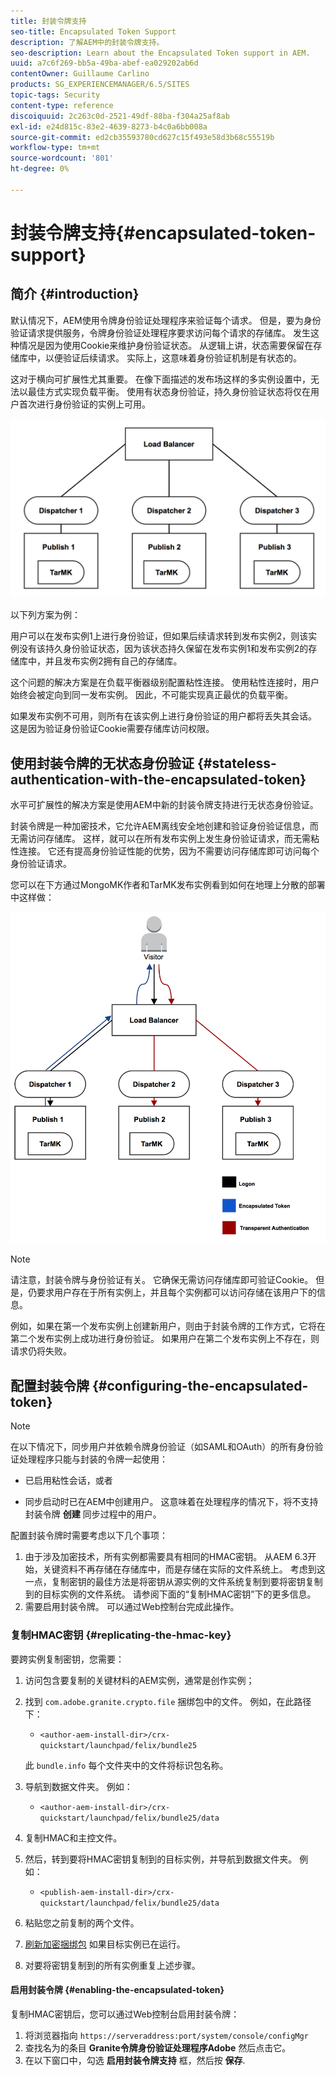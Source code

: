 ```yaml
---
title: 封装令牌支持
seo-title: Encapsulated Token Support
description: 了解AEM中的封装令牌支持。
seo-description: Learn about the Encapsulated Token support in AEM.
uuid: a7c6f269-bb5a-49ba-abef-ea029202ab6d
contentOwner: Guillaume Carlino
products: SG_EXPERIENCEMANAGER/6.5/SITES
topic-tags: Security
content-type: reference
discoiquuid: 2c263c0d-2521-49df-88ba-f304a25af8ab
exl-id: e24d815c-83e2-4639-8273-b4c0a6bb008a
source-git-commit: ed2cb35593780cd627c15f493e58d3b68c55519b
workflow-type: tm+mt
source-wordcount: '801'
ht-degree: 0%

---
```


# 封装令牌支持{#encapsulated-token-support}

## 简介 {#introduction}

默认情况下，AEM使用令牌身份验证处理程序来验证每个请求。 但是，要为身份验证请求提供服务，令牌身份验证处理程序要求访问每个请求的存储库。 发生这种情况是因为使用Cookie来维护身份验证状态。 从逻辑上讲，状态需要保留在存储库中，以便验证后续请求。 实际上，这意味着身份验证机制是有状态的。

这对于横向可扩展性尤其重要。 在像下面描述的发布场这样的多实例设置中，无法以最佳方式实现负载平衡。 使用有状态身份验证，持久身份验证状态将仅在用户首次进行身份验证的实例上可用。

![chlimage_1-33](assets/chlimage_1-33a.png)

以下列方案为例：

用户可以在发布实例1上进行身份验证，但如果后续请求转到发布实例2，则该实例没有该持久身份验证状态，因为该状态持久保留在发布实例1和发布实例2的存储库中，并且发布实例2拥有自己的存储库。

这个问题的解决方案是在负载平衡器级别配置粘性连接。 使用粘性连接时，用户始终会被定向到同一发布实例。 因此，不可能实现真正最优的负载平衡。

如果发布实例不可用，则所有在该实例上进行身份验证的用户都将丢失其会话。 这是因为验证身份验证Cookie需要存储库访问权限。

## 使用封装令牌的无状态身份验证 {#stateless-authentication-with-the-encapsulated-token}

水平可扩展性的解决方案是使用AEM中新的封装令牌支持进行无状态身份验证。

封装令牌是一种加密技术，它允许AEM离线安全地创建和验证身份验证信息，而无需访问存储库。 这样，就可以在所有发布实例上发生身份验证请求，而无需粘性连接。 它还有提高身份验证性能的优势，因为不需要访问存储库即可访问每个身份验证请求。

您可以在下方通过MongoMK作者和TarMK发布实例看到如何在地理上分散的部署中这样做：

![chlimage_1-34](assets/chlimage_1-34a.png)

>[!NOTE]
>
>请注意，封装令牌与身份验证有关。 它确保无需访问存储库即可验证Cookie。 但是，仍要求用户存在于所有实例上，并且每个实例都可以访问存储在该用户下的信息。
>
>例如，如果在第一个发布实例上创建新用户，则由于封装令牌的工作方式，它将在第二个发布实例上成功进行身份验证。 如果用户在第二个发布实例上不存在，则请求仍将失败。

## 配置封装令牌 {#configuring-the-encapsulated-token}

>[!NOTE]
>在以下情况下，同步用户并依赖令牌身份验证（如SAML和OAuth）的所有身份验证处理程序只能与封装的令牌一起使用：
>
>* 已启用粘性会话，或者
>
>* 同步启动时已在AEM中创建用户。 这意味着在处理程序的情况下，将不支持封装令牌 **创建** 同步过程中的用户。


配置封装令牌时需要考虑以下几个事项：

1. 由于涉及加密技术，所有实例都需要具有相同的HMAC密钥。 从AEM 6.3开始，关键资料不再存储在存储库中，而是存储在实际的文件系统上。 考虑到这一点，复制密钥的最佳方法是将密钥从源实例的文件系统复制到要将密钥复制到的目标实例的文件系统。 请参阅下面的“复制HMAC密钥”下的更多信息。
1. 需要启用封装令牌。 可以通过Web控制台完成此操作。

### 复制HMAC密钥 {#replicating-the-hmac-key}

要跨实例复制密钥，您需要：

1. 访问包含要复制的关键材料的AEM实例，通常是创作实例；
1. 找到 `com.adobe.granite.crypto.file` 捆绑包中的文件。 例如，在此路径下：

   * `<author-aem-install-dir>/crx-quickstart/launchpad/felix/bundle25`

   此 `bundle.info` 每个文件夹中的文件将标识包名称。

1. 导航到数据文件夹。 例如：

   * `<author-aem-install-dir>/crx-quickstart/launchpad/felix/bundle25/data`

1. 复制HMAC和主控文件。
1. 然后，转到要将HMAC密钥复制到的目标实例，并导航到数据文件夹。 例如：

   * `<publish-aem-install-dir>/crx-quickstart/launchpad/felix/bundle25/data`

1. 粘贴您之前复制的两个文件。
1. [刷新加密捆绑包](/help/communities/deploy-communities.md#refresh-the-granite-crypto-bundle) 如果目标实例已在运行。

1. 对要将密钥复制到的所有实例重复上述步骤。

#### 启用封装令牌 {#enabling-the-encapsulated-token}

复制HMAC密钥后，您可以通过Web控制台启用封装令牌：

1. 将浏览器指向 `https://serveraddress:port/system/console/configMgr`
1. 查找名为的条目 **Granite令牌身份验证处理程序Adobe** 然后点击它。
1. 在以下窗口中，勾选 **启用封装令牌支持** 框，然后按 **保存**.
